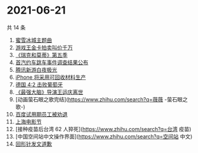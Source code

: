 # 2021-06-21

共 14 条

<!-- BEGIN -->
<!-- 最后更新时间 Mon Jun 21 2021 23:05:31 GMT+0800 (China Standard Time) -->

1. [蜜雪冰城主题曲](https://www.zhihu.com/search?q=蜜雪冰城)
2. [游戏王金卡拍卖叫价千万](https://www.zhihu.com/search?q=游戏王)
3. [《瑞克和莫蒂》第五季](https://www.zhihu.com/search?q=瑞克和莫蒂)
4. [首汽约车跳车事件调查结果公布](https://www.zhihu.com/search?q=首汽约车)
5. [腾讯新游白夜极光](https://www.zhihu.com/search?q=白夜极光)
6. [iPhone 将采用可回收材料生产](https://www.zhihu.com/search?q=苹果)
7. [德国 4:2 击败葡萄牙](https://www.zhihu.com/search?q=德国队)
8. [《最强大脑》导演王运庆离世](https://www.zhihu.com/search?q=最强大脑导演王运庆)
9. [动画萤石眼之歌完结](https://www.zhihu.com/search?q=薇薇 -萤石眼之歌-)
10. [百度试用期员工被劝退](https://www.zhihu.com/search?q=百度员工被劝退)
11. [上海电影节](https://www.zhihu.com/search?q=上海电影节)
12. [接种疫苗后台湾 62 人猝死](https://www.zhihu.com/search?q=台湾 疫苗)
13. [中国空间站中文操作界面](https://www.zhihu.com/search?q=空间站 中文)
14. [回形针发文道歉](https://www.zhihu.com/search?q=回形针道歉)

<!-- END -->

